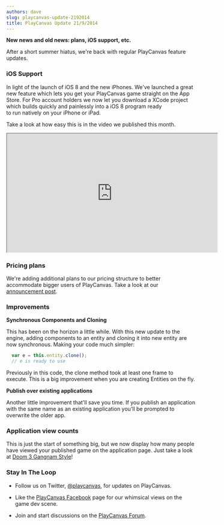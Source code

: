 ```yaml
---
authors: dave
slug: playcanvas-update-2192014
title: PlayCanvas Update 21/9/2014
---
```


**New news and old news: plans, iOS support, etc.**

After a short summer hiatus, we're back with regular PlayCanvas feature updates.

### iOS Support

In light of the launch of iOS 8 and the new iPhones. We've launched a great new feature which lets you get your PlayCanvas game straight on the App Store. For Pro account holders we now let you download a XCode project which builds quickly and painlessly into a iOS 8 program ready to run natively on your iPhone or iPad.

Take a look at how easy this is in the video we published this month.

<div className="iframe-container">
    <iframe loading="lazy" width="560" height="315" src="https://www.youtube.com/embed/TzHn60xlqCc" title="YouTube video player" allow="accelerometer; autoplay; clipboard-write; encrypted-media; gyroscope; picture-in-picture" allowfullscreen></iframe>
</div>

### Pricing plans

We're adding additional plans to our pricing structure to better accommodate bigger users of PlayCanvas. Take a look at our [announcement post](https://blog.playcanvas.com/new-plans/).

### Improvements

**Synchronous Components and Cloning**

This has been on the horizon a little while. With this new update to the engine, adding components to an entity and cloning it into new entity are now synchronous. Making your code much simpler:

```javascript
  var e = this.entity.clone();
  // e is ready to use
```

Previously in this code, the clone method took at least one frame to execute. This is a big improvement when you are creating Entities on the fly.

**Publish over existing applications**

Another little improvement that'll save you time. If you publish an application with the same name as an existing application you'll be prompted to overwrite the older app.

### Application view counts

This is just the start of something big, but we now display how many people have viewed your published game on the application page. Just take a look at [Doom 3 Gangnam Style](https://playcanv.as/p/iCL6sxgF/)!

### Stay In The Loop

- Follow us on Twitter, [@playcanvas](https://twitter.com/playcanvas), for updates on PlayCanvas.

- Like the [PlayCanvas Facebook](https://facebook.com/playcanvas) page for our whimsical views on the game dev scene.

- Join and start discussions on the [PlayCanvas Forum](https://forum.playcanvas.com/).
